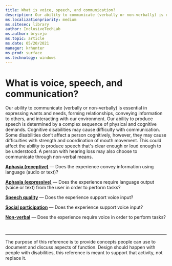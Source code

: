 ```yaml
---
title: What is voice, speech, and communication?
description: Our ability to communicate (verbally or non-verbally) is essential in expressing wants and needs, forming relationships, conveying information to others, and interacting with our environment.
ms.localizationpriority: medium
ms.sitesec: library
author: InclusiveTechLab
ms.author: brycejo 
ms.topic: article
ms.date: 05/20/2021
manager: krhunter
ms.prod: surface
ms.technology: windows
---
```


# What is voice, speech, and communication?

Our ability to communicate (verbally or non-verbally) is essential in expressing wants and needs, forming relationships, conveying information to others, and interacting with our environment. Our ability to produce speech is determined by a complex sequence of physical and cognitive demands. Cognitive disabilities may cause difficulty with communication. Some disabilities don’t affect a person cognitively, however, they may cause difficulties with strength and coordination of mouth movement. This could affect the ability to produce speech that's clear enough or loud enough to be understood. A person with hearing loss may also choose to communicate through non-verbal means.

**[Aphasia (receptive)](voice-speech-communication-aphasia-receptive.md)** &mdash; Does the experience convey information using language (audio or text)?

**[Aphasia (expressive)](voice-speech-communication-aphasia-expressive.md)** &mdash; Does the experience require language output (voice or text) from the user in order to perform tasks?

**[Speech quality](voice-speech-communication-speech-quality.md)** &mdash; Does the experience support voice input?

**[Social participation](voice-speech-communication-social-participation.md)** &mdash; Does the experience support voice input?

**[Non-verbal](voice-speech-communication-non-verbal.md)** &mdash; Does the experience require voice in order to perform tasks?

&nbsp;

[comment]: # (Footer statement)
___
The purpose of this reference is to provide concepts people can use to document and discuss aspects of function. Design should happen with people with disabilities, this reference is meant to support that activity, not replace it. 